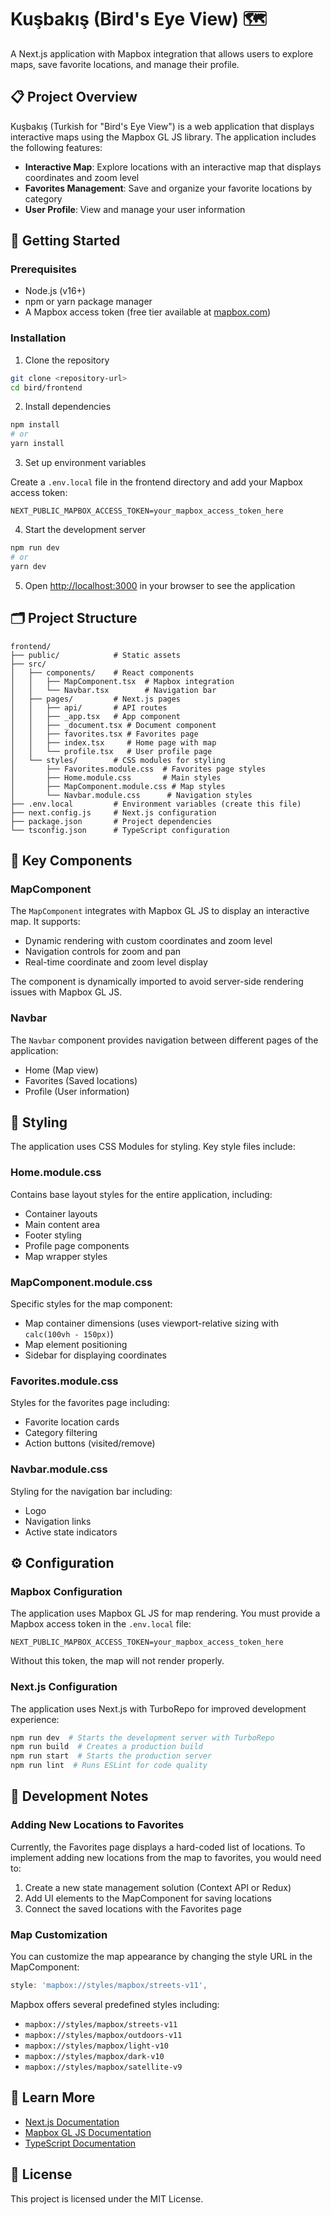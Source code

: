 # Kuşbakış (Bird's Eye View) 🗺️

A Next.js application with Mapbox integration that allows users to explore maps, save favorite locations, and manage their profile.

## 📋 Project Overview

Kuşbakış (Turkish for "Bird's Eye View") is a web application that displays interactive maps using the Mapbox GL JS library. The application includes the following features:

- **Interactive Map**: Explore locations with an interactive map that displays coordinates and zoom level
- **Favorites Management**: Save and organize your favorite locations by category
- **User Profile**: View and manage your user information

## 🚀 Getting Started

### Prerequisites

- Node.js (v16+)
- npm or yarn package manager
- A Mapbox access token (free tier available at [mapbox.com](https://www.mapbox.com))

### Installation

1. Clone the repository

```bash
git clone <repository-url>
cd bird/frontend
```

2. Install dependencies

```bash
npm install
# or
yarn install
```

3. Set up environment variables

Create a `.env.local` file in the frontend directory and add your Mapbox access token:

```
NEXT_PUBLIC_MAPBOX_ACCESS_TOKEN=your_mapbox_access_token_here
```

4. Start the development server

```bash
npm run dev
# or
yarn dev
```

5. Open [http://localhost:3000](http://localhost:3000) in your browser to see the application

## 🗂️ Project Structure

```
frontend/
├── public/            # Static assets
├── src/
│   ├── components/    # React components
│   │   ├── MapComponent.tsx  # Mapbox integration
│   │   └── Navbar.tsx        # Navigation bar
│   ├── pages/         # Next.js pages
│   │   ├── api/       # API routes
│   │   ├── _app.tsx   # App component
│   │   ├── _document.tsx # Document component
│   │   ├── favorites.tsx # Favorites page
│   │   ├── index.tsx     # Home page with map
│   │   └── profile.tsx   # User profile page
│   └── styles/        # CSS modules for styling
│       ├── Favorites.module.css  # Favorites page styles
│       ├── Home.module.css       # Main styles
│       ├── MapComponent.module.css # Map styles
│       └── Navbar.module.css      # Navigation styles
├── .env.local         # Environment variables (create this file)
├── next.config.js     # Next.js configuration
├── package.json       # Project dependencies
└── tsconfig.json      # TypeScript configuration
```

## 🧩 Key Components

### MapComponent

The `MapComponent` integrates with Mapbox GL JS to display an interactive map. It supports:

- Dynamic rendering with custom coordinates and zoom level
- Navigation controls for zoom and pan
- Real-time coordinate and zoom level display

The component is dynamically imported to avoid server-side rendering issues with Mapbox GL JS.

### Navbar

The `Navbar` component provides navigation between different pages of the application:

- Home (Map view)
- Favorites (Saved locations)
- Profile (User information)

## 🎨 Styling

The application uses CSS Modules for styling. Key style files include:

### Home.module.css

Contains base layout styles for the entire application, including:

- Container layouts
- Main content area
- Footer styling
- Profile page components
- Map wrapper styles

### MapComponent.module.css

Specific styles for the map component:

- Map container dimensions (uses viewport-relative sizing with `calc(100vh - 150px)`)
- Map element positioning
- Sidebar for displaying coordinates

### Favorites.module.css

Styles for the favorites page including:

- Favorite location cards
- Category filtering
- Action buttons (visited/remove)

### Navbar.module.css

Styling for the navigation bar including:

- Logo
- Navigation links
- Active state indicators

## ⚙️ Configuration

### Mapbox Configuration

The application uses Mapbox GL JS for map rendering. You must provide a Mapbox access token in the `.env.local` file:

```
NEXT_PUBLIC_MAPBOX_ACCESS_TOKEN=your_mapbox_access_token_here
```

Without this token, the map will not render properly.

### Next.js Configuration

The application uses Next.js with TurboRepo for improved development experience:

```bash
npm run dev  # Starts the development server with TurboRepo
npm run build  # Creates a production build
npm run start  # Starts the production server
npm run lint  # Runs ESLint for code quality
```

## 📝 Development Notes

### Adding New Locations to Favorites

Currently, the Favorites page displays a hard-coded list of locations. To implement adding new locations from the map to favorites, you would need to:

1. Create a new state management solution (Context API or Redux)
2. Add UI elements to the MapComponent for saving locations
3. Connect the saved locations with the Favorites page

### Map Customization

You can customize the map appearance by changing the style URL in the MapComponent:

```typescript
style: 'mapbox://styles/mapbox/streets-v11',
```

Mapbox offers several predefined styles including:
- `mapbox://styles/mapbox/streets-v11`
- `mapbox://styles/mapbox/outdoors-v11`
- `mapbox://styles/mapbox/light-v10`
- `mapbox://styles/mapbox/dark-v10`
- `mapbox://styles/mapbox/satellite-v9`

## 🔗 Learn More

- [Next.js Documentation](https://nextjs.org/docs)
- [Mapbox GL JS Documentation](https://docs.mapbox.com/mapbox-gl-js/)
- [TypeScript Documentation](https://www.typescriptlang.org/docs/)

## 📄 License

This project is licensed under the MIT License.
